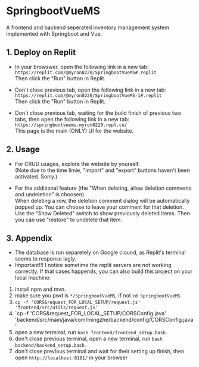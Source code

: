 # SpringbootVueMS
A frontend and backend seperated inventory management system implemented with Springboot and Vue.

## 1. Deploy on Replit
- In your browswer, open the following link in a new tab:  
`https://replit.com/@myron0220/SpringbootVueMS#.replit`  
Then click the "Run" button in Replit.  

- Don't close previous tab, open the following link in a new tab:  
`https://replit.com/@myron0220/SpringbootVueMS-1#.replit`  
Then click the "Run" button in Replit.  

- Don't close previous tab, waiting for the build finish of previous two tabs, then open the following link in a new tab:  
`https://springbootvuems.myron0220.repl.co/`  
This page is the main (ONLY) UI for the website.

## 2. Usage
- For CRUD usages, explore the website by yourself.  
(Note due to the time limie, "import" and "export" buttons haven't been activated. Sorry.)  

- For the additional feature (the "When deleting, allow deletion comments and undeletion" is choosen)  
When deleting a row, the deletion comment dialog will be automatically popped up. You can choose to leave your comment for that deletion.  
Use the "Show Deleted" switch to show previously deleted items. Then you can use "restore" to undelete that item.

## 3. Appendix
- The database is run separetely on Google clound, as Replit's terminal seems to response lagly.
- Important!!! I notice sometime the replit servers are not working correctly. If that cases happends, you can also build this project on your local machine:  
1. install npm and mvn.
2. make sure you pwd is `*/SpringbootVueMS`, if not `cd SpringbootVueMS`
3. `cp -f 'CORS&request_FOR_LOCAL_SETUP/request.js' 'frontend/src/utils/request.js'`
4. `cp -f 'CORS&request_FOR_LOCAL_SETUP/CORSConfig.java' 'backend/src/main/java/com/mingzhe/backend/config/CORSConfig.java'
4. open a new terminal, run `bash frontend/frontend_setup.bash`.
5. don't close previous terminal, open a new terminal, run `bash backend/backend_setup.bash`.
6. don't close previous terminal and wait for their setting up finish, then open `http://localhost:8181/` in your browser
